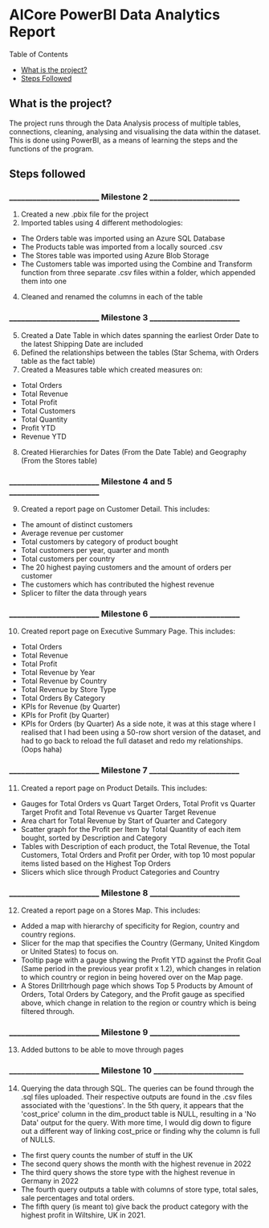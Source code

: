 #  AICore PowerBI Data Analytics Report
Table of Contents
- [What is the project?](##what-is-the-project?)
- [Steps Followed](##steps-followed)
  
## What is the project?
The project runs through the Data Analysis process of multiple tables, connections, cleaning, analysing and visualising the data within the dataset. This is done using PowerBI, as a means of learning the steps and the functions of the program. 

## Steps followed
### _______________________ Milestone 2 _______________________
1) Created a new .pbix file for the project
2) Imported tables using 4 different methodologies:
- The Orders table was imported using an Azure SQL Database
- The Products table was imported from a locally sourced .csv
- The Stores table was imported using Azure Blob Storage
- The Customers table was imported using the Combine and Transform function from three separate .csv files within a folder, which appended them into one
4) Cleaned and renamed the columns in each of the table
### _______________________ Milestone 3 _______________________
5) Created a Date Table in which dates spanning the earliest Order Date to the latest Shipping Date are included
6) Defined the relationships between the tables (Star Schema, with Orders table as the fact table)
7) Created a Measures table which created measures on:
- Total Orders
- Total Revenue
- Total Profit
- Total Customers
- Total Quantity
- Profit YTD
- Revenue YTD
8) Created Hierarchies for Dates (From the Date Table) and Geography (From the Stores table)
### _______________________ Milestone 4 and 5 _______________________
9) Created a report page on Customer Detail. This includes:
- The amount of distinct customers
- Average revenue per customer
- Total customers by category of product bought
- Total customers per year, quarter and month
- Total customers per country
- The 20 highest paying customers and the amount of orders per customer
- The customers which has contributed the highest revenue
- Splicer to filter the data through years
### _______________________ Milestone 6 _______________________
10) Created report page on Executive Summary Page. This includes:
- Total Orders
- Total Revenue
- Total Profit
- Total Revenue by Year
- Total Revenue by Country
- Total Revenue by Store Type
- Total Orders By Category
- KPIs for Revenue (by Quarter)
- KPIs for Profit (by Quarter)
- KPIs for Orders (by  Quarter)
As a side note, it was at this stage where I realised that I had been using a 50-row short version of the dataset, and had to go back to reload the full dataset and redo my relationships. (Oops haha)
### _______________________ Milestone 7 _______________________
11) Created a report page on Product Details. This includes:
- Gauges for Total Orders vs Quart Target Orders, Total Profit vs Quarter Target Profit and Total Revenue vs Quarter Target Revenue
- Area chart for Total Revenue by Start of Quarter and Category
- Scatter graph for the Profit per Item by Total Quantity of each item bought, sorted by Description and Category
- Tables with Description of each product, the Total Revenue, the Total Customers, Total Orders and Profit per Order, with top 10 most popular items listed based on the Highest Top Orders
- Slicers which slice through Product Categories and Country
### _______________________ Milestone 8 _______________________
12) Created a report page on a Stores Map. This includes:
- Added a map with hierarchy of specificity for Region, country and country regions.
- Slicer for the map that specifies the Country (Germany, United Kingdom or United States) to focus on.
- Tooltip page with a gauge shpwing the Profit YTD against the Profit Goal (Same period in the previous year profit x 1.2), which changes in relation to which country or region in being hovered over on the Map page.
- A Stores Drilltrhough page which shows Top 5 Products by Amount of Orders, Total Orders by Category, and the Profit gauge as specified above, which change in relation to the region or country which is being filtered through.
### _______________________ Milestone 9 _______________________
13) Added buttons to be able to move through pages
### _______________________ Milestone 10 _______________________
14) Querying the data through SQL. The queries can be found through the .sql files uploaded. Their respective outputs are found in the .csv files associated with the 'questions'. 
In the 5th query, it appears that the 'cost_price' column in the dim_product table is NULL, resulting in a 'No Data' output for the query. With more time, I would dig down to figure out a different way of linking cost_price or finding why the column is full of NULLS. 
- The first query counts the number of stuff in the UK
- The second query shows the month with the highest revenue in 2022
- The third query shows the store type with the highest revenue in Germany in 2022
- The fourth query outputs a table with columns of store type, total sales, sale percentages and total orders.
- The fifth query (is meant to) give back the product category with the highest profit in Wiltshire, UK in 2021.




